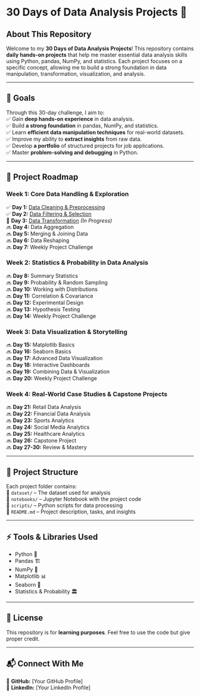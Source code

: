 # **30 Days of Data Analysis Projects 🚀**

## **About This Repository**
Welcome to my **30 Days of Data Analysis Projects**! This repository contains **daily hands-on projects** that help me master essential data analysis skills using Python, pandas, NumPy, and statistics. Each project focuses on a specific concept, allowing me to build a strong foundation in data manipulation, transformation, visualization, and analysis.  

---

## **🎯 Goals**
Through this 30-day challenge, I aim to:  
✅ Gain **deep hands-on experience** in data analysis.  
✅ Build **a strong foundation** in pandas, NumPy, and statistics.  
✅ Learn **efficient data manipulation techniques** for real-world datasets.  
✅ Improve my ability to **extract insights** from raw data.  
✅ Develop **a portfolio** of structured projects for job applications.  
✅ Master **problem-solving and debugging** in Python.  

---

## **📌 Project Roadmap**

### **Week 1: Core Data Handling & Exploration**
✅ **Day 1:** [Data Cleaning & Preprocessing](./Day_1_Data_Cleaning/)  
✅ **Day 2:** [Data Filtering & Selection](./Day_2_Data_Filtering/)  
🚀 **Day 3:** [Data Transformation](./Day_3:_Data_Transformation/) *(In Progress)*  
🔜 **Day 4:** Data Aggregation  
🔜 **Day 5:** Merging & Joining Data  
🔜 **Day 6:** Data Reshaping  
🔜 **Day 7:** Weekly Project Challenge  

### **Week 2: Statistics & Probability in Data Analysis**
🔜 **Day 8:** Summary Statistics  
🔜 **Day 9:** Probability & Random Sampling  
🔜 **Day 10:** Working with Distributions  
🔜 **Day 11:** Correlation & Covariance  
🔜 **Day 12:** Experimental Design  
🔜 **Day 13:** Hypothesis Testing  
🔜 **Day 14:** Weekly Project Challenge  

### **Week 3: Data Visualization & Storytelling**
🔜 **Day 15:** Matplotlib Basics  
🔜 **Day 16:** Seaborn Basics  
🔜 **Day 17:** Advanced Data Visualization  
🔜 **Day 18:** Interactive Dashboards  
🔜 **Day 19:** Combining Data & Visualization  
🔜 **Day 20:** Weekly Project Challenge  

### **Week 4: Real-World Case Studies & Capstone Projects**
🔜 **Day 21:** Retail Data Analysis  
🔜 **Day 22:** Financial Data Analysis  
🔜 **Day 23:** Sports Analytics  
🔜 **Day 24:** Social Media Analytics  
🔜 **Day 25:** Healthcare Analytics  
🔜 **Day 26:** Capstone Project  
🔜 **Day 27-30:** Review & Mastery  

---

## **📂 Project Structure**
Each project folder contains:  
📁 `dataset/` – The dataset used for analysis  
📁 `notebooks/` – Jupyter Notebook with the project code  
📁 `scripts/` – Python scripts for data processing  
📄 `README.md` – Project description, tasks, and insights  

---

## **⚡ Tools & Libraries Used**
- Python 🐍  
- Pandas 🏗  
- NumPy 🔢  
- Matplotlib 📊  
- Seaborn 🎨  
- Statistics & Probability 🏛  

---

## **📜 License**
This repository is for **learning purposes**. Feel free to use the code but give proper credit.  

---

## **📬 Connect With Me**
📌 **GitHub:** [Your GitHub Profile]  
📌 **LinkedIn:** [Your LinkedIn Profile]

